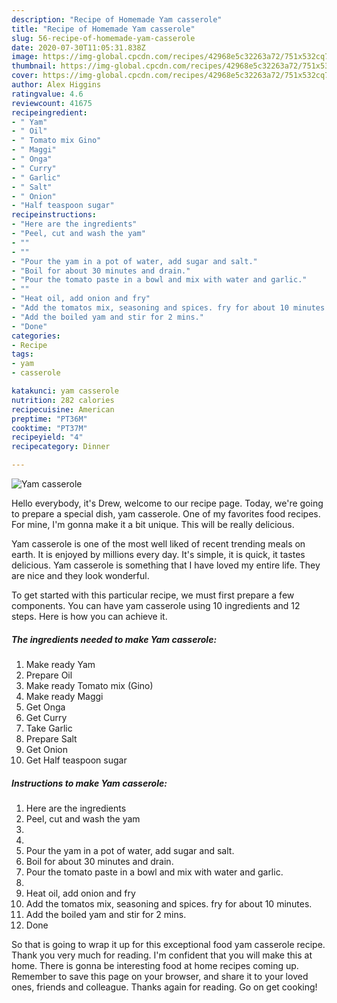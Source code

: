 ```yaml
---
description: "Recipe of Homemade Yam casserole"
title: "Recipe of Homemade Yam casserole"
slug: 56-recipe-of-homemade-yam-casserole
date: 2020-07-30T11:05:31.838Z
image: https://img-global.cpcdn.com/recipes/42968e5c32263a72/751x532cq70/yam-casserole-recipe-main-photo.jpg
thumbnail: https://img-global.cpcdn.com/recipes/42968e5c32263a72/751x532cq70/yam-casserole-recipe-main-photo.jpg
cover: https://img-global.cpcdn.com/recipes/42968e5c32263a72/751x532cq70/yam-casserole-recipe-main-photo.jpg
author: Alex Higgins
ratingvalue: 4.6
reviewcount: 41675
recipeingredient:
- " Yam"
- " Oil"
- " Tomato mix Gino"
- " Maggi"
- " Onga"
- " Curry"
- " Garlic"
- " Salt"
- " Onion"
- "Half teaspoon sugar"
recipeinstructions:
- "Here are the ingredients"
- "Peel, cut and wash the yam"
- ""
- ""
- "Pour the yam in a pot of water, add sugar and salt."
- "Boil for about 30 minutes and drain."
- "Pour the tomato paste in a bowl and mix with water and garlic."
- ""
- "Heat oil, add onion and fry"
- "Add the tomatos mix, seasoning and spices. fry for about 10 minutes."
- "Add the boiled yam and stir for 2 mins."
- "Done"
categories:
- Recipe
tags:
- yam
- casserole

katakunci: yam casserole 
nutrition: 282 calories
recipecuisine: American
preptime: "PT36M"
cooktime: "PT37M"
recipeyield: "4"
recipecategory: Dinner

---
```



![Yam casserole](https://img-global.cpcdn.com/recipes/42968e5c32263a72/751x532cq70/yam-casserole-recipe-main-photo.jpg)

Hello everybody, it's Drew, welcome to our recipe page. Today, we're going to prepare a special dish, yam casserole. One of my favorites food recipes. For mine, I'm gonna make it a bit unique. This will be really delicious.

Yam casserole is one of the most well liked of recent trending meals on earth. It is enjoyed by millions every day. It's simple, it is quick, it tastes delicious. Yam casserole is something that I have loved my entire life. They are nice and they look wonderful.




To get started with this particular recipe, we must first prepare a few components. You can have yam casserole using 10 ingredients and 12 steps. Here is how you can achieve it.

<!--inarticleads1-->

##### The ingredients needed to make Yam casserole:

1. Make ready  Yam
1. Prepare  Oil
1. Make ready  Tomato mix (Gino)
1. Make ready  Maggi
1. Get  Onga
1. Get  Curry
1. Take  Garlic
1. Prepare  Salt
1. Get  Onion
1. Get Half teaspoon sugar




<!--inarticleads2-->

##### Instructions to make Yam casserole:

1. Here are the ingredients
1. Peel, cut and wash the yam
1. 
1. 
1. Pour the yam in a pot of water, add sugar and salt.
1. Boil for about 30 minutes and drain.
1. Pour the tomato paste in a bowl and mix with water and garlic.
1. 
1. Heat oil, add onion and fry
1. Add the tomatos mix, seasoning and spices. fry for about 10 minutes.
1. Add the boiled yam and stir for 2 mins.
1. Done




So that is going to wrap it up for this exceptional food yam casserole recipe. Thank you very much for reading. I'm confident that you will make this at home. There is gonna be interesting food at home recipes coming up. Remember to save this page on your browser, and share it to your loved ones, friends and colleague. Thanks again for reading. Go on get cooking!
